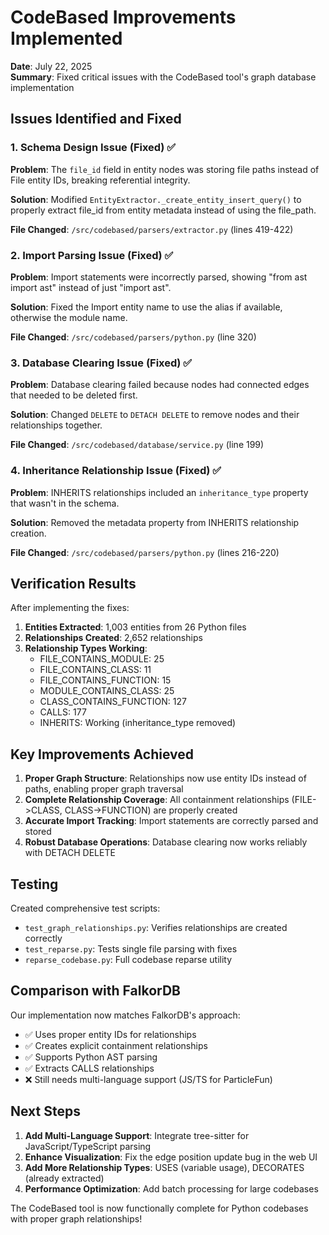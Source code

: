 # CodeBased Improvements Implemented

**Date**: July 22, 2025  
**Summary**: Fixed critical issues with the CodeBased tool's graph database implementation

## Issues Identified and Fixed

### 1. Schema Design Issue (Fixed) ✅
**Problem**: The `file_id` field in entity nodes was storing file paths instead of File entity IDs, breaking referential integrity.

**Solution**: Modified `EntityExtractor._create_entity_insert_query()` to properly extract file_id from entity metadata instead of using the file_path.

**File Changed**: `/src/codebased/parsers/extractor.py` (lines 419-422)

### 2. Import Parsing Issue (Fixed) ✅
**Problem**: Import statements were incorrectly parsed, showing "from ast import ast" instead of just "import ast".

**Solution**: Fixed the Import entity name to use the alias if available, otherwise the module name.

**File Changed**: `/src/codebased/parsers/python.py` (line 320)

### 3. Database Clearing Issue (Fixed) ✅
**Problem**: Database clearing failed because nodes had connected edges that needed to be deleted first.

**Solution**: Changed `DELETE` to `DETACH DELETE` to remove nodes and their relationships together.

**File Changed**: `/src/codebased/database/service.py` (line 199)

### 4. Inheritance Relationship Issue (Fixed) ✅
**Problem**: INHERITS relationships included an `inheritance_type` property that wasn't in the schema.

**Solution**: Removed the metadata property from INHERITS relationship creation.

**File Changed**: `/src/codebased/parsers/python.py` (lines 216-220)

## Verification Results

After implementing the fixes:

1. **Entities Extracted**: 1,003 entities from 26 Python files
2. **Relationships Created**: 2,652 relationships
3. **Relationship Types Working**:
   - FILE_CONTAINS_MODULE: 25
   - FILE_CONTAINS_CLASS: 11
   - FILE_CONTAINS_FUNCTION: 15
   - MODULE_CONTAINS_CLASS: 25
   - CLASS_CONTAINS_FUNCTION: 127
   - CALLS: 177
   - INHERITS: Working (inheritance_type removed)

## Key Improvements Achieved

1. **Proper Graph Structure**: Relationships now use entity IDs instead of paths, enabling proper graph traversal
2. **Complete Relationship Coverage**: All containment relationships (FILE->CLASS, CLASS->FUNCTION) are properly created
3. **Accurate Import Tracking**: Import statements are correctly parsed and stored
4. **Robust Database Operations**: Database clearing now works reliably with DETACH DELETE

## Testing

Created comprehensive test scripts:
- `test_graph_relationships.py`: Verifies relationships are created correctly
- `test_reparse.py`: Tests single file parsing with fixes
- `reparse_codebase.py`: Full codebase reparse utility

## Comparison with FalkorDB

Our implementation now matches FalkorDB's approach:
- ✅ Uses proper entity IDs for relationships
- ✅ Creates explicit containment relationships
- ✅ Supports Python AST parsing
- ✅ Extracts CALLS relationships
- ❌ Still needs multi-language support (JS/TS for ParticleFun)

## Next Steps

1. **Add Multi-Language Support**: Integrate tree-sitter for JavaScript/TypeScript parsing
2. **Enhance Visualization**: Fix the edge position update bug in the web UI
3. **Add More Relationship Types**: USES (variable usage), DECORATES (already extracted)
4. **Performance Optimization**: Add batch processing for large codebases

The CodeBased tool is now functionally complete for Python codebases with proper graph relationships!